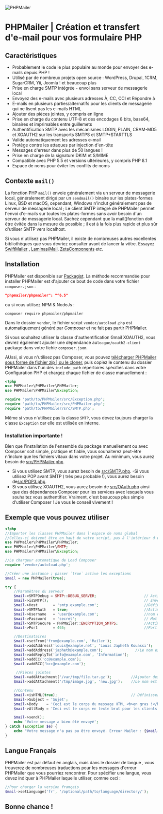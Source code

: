 ![PHPMailer](https://github.com/LouisDSC/Firebase-pour-le_web/blob/main/Img.png)

# PHPMailer | Création et transfert d'e-mail pour vos formulaire PHP
## Caractéristiques
- Probablement le code le plus populaire au monde pour envoyer des e-mails depuis PHP !
- Utilisé par de nombreux projets open source : WordPress, Drupal, 1CRM, SugarCRM, Yii, Joomla ! et beaucoup plus
- Prise en charge SMTP intégrée - envoi sans serveur de messagerie local
- Envoyez des e-mails avec plusieurs adresses À, CC, CCI et Répondre à
- E-mails en plusieurs parties/alternatifs pour les clients de messagerie qui ne lisent pas les e-mails HTML
- Ajouter des pièces jointes, y compris en ligne
- Prise en charge du contenu UTF-8 et des encodages 8 bits, base64, binaires et imprimables entre guillemets
- Authentification SMTP avec les mécanismes LOGIN, PLAIN, CRAM-MD5 et XOAUTH2 sur les transports SMTPS et SMTP+STARTTLS
- Valide automatiquement les adresses e-mail
- Protège contre les attaques par injection d'en-tête
- Messages d'erreur dans plus de 50 langues !
- Prise en charge de la signature DKIM et S/MIME
- Compatible avec PHP 5.5 et versions ultérieures, y compris PHP 8.1
- Espace de noms pour éviter les conflits de noms

## Contexte `mail()`
La fonction PHP `mail()` envoie généralement via un serveur de messagerie local, généralement dirigé par un `sendmail()` binaire sur les plates-formes Linux, BSD et macOS, cependant, Windows n'inclut généralement pas de serveur de messagerie local ; Le client SMTP intégré de PHPMailer permet l'envoi d'e-mails sur toutes les plates-formes sans avoir besoin d'un serveur de messagerie local. Sachez cependant que la mail()fonction doit être évitée dans la mesure du possible ; il est à la fois plus rapide et plus sûr d'utiliser SMTP vers localhost.

Si vous n'utilisez pas PHPMailer, il existe de nombreuses autres excellentes bibliothèques que vous devriez consulter avant de lancer la vôtre. Essayez [SwiftMailer](https://swiftmailer.symfony.com/)
, [Laminas/Mail](https://docs.laminas.dev/laminas-mail/), [ZetaComponents](https://github.com/zetacomponents/Mail) etc.

## Installation
PHPMailer est disponible sur [Packagist](https://packagist.org/packages/phpmailer/phpmailer). 
La méthode recommandée pour installer PHPMailer est d'ajouter ce bout de code dans votre fichier `composer.json` :

```json
"phpmailer/phpmailer": "^6.5"
```

ou si vous utilisez NPM & NodeJs :

```npm
composer require phpmailer/phpmailer
```

Dans le dossier `vendor`, le fichier script `vendor/autoload.php` est automatiquement généré par <i>Composer</i> et ne fait pas partir PHPMailer.

Si vous souhaitez utiliser la classe d'authentification Gmail XOAUTH2, vous devrez également ajouter une dépendance au`league/oauth2-client` package dans votre fichie `composer.json`.

AUssi, si vous n'utilisez pas Composer, vous pouvez [télécharger PHPMailer sous forme de fichier zip | ou le cloner](https://github.com/LouisDSC/PHPMailer), puis copiez le contenu du dossier PHPMailer dans l'un des `include_path` répertoires spécifiés dans votre Configuration PHP et chargez chaque fichier de classe manuellement :

```php
<?php
use PHPMailer\PHPMailer\PHPMailer;
use PHPMailer\PHPMailer\Exception;

require 'path/to/PHPMailer/src/Exception.php';
require 'path/to/PHPMailer/src/PHPMailer.php';
require 'path/to/PHPMailer/src/SMTP.php';
```

Même si vous n'utilisez pas la classe `SMTP`, vous devez toujours charger la classe `Exception` car elle est utilisée en interne.
### Installation importante !
Bien que l'installation de l'ensemble du package manuellement ou avec Composer soit simple, pratique et fiable, vous souhaiterez peut-être n'inclure que les fichiers vitaux dans votre projet. Au minimum, vous aurez besoin de [src/PHPMailer.php](https://github.com/LouisDSC/PHPMailer/blob/master/src/PHPMailer.php). 
- Si vous utilisez SMTP, vous aurez besoin de [src/SMTP.php](https://github.com/LouisDSC/PHPMailer/blob/master/src/SMTP.php).
 -Si vous utilisez POP avant SMTP ( très peu probable !), vous aurez besoin de[src/POP3.php](https://github.com/LouisDSC/PHPMailer/blob/master/src/POP3.php).
 - Si vous utilisez XOAUTH2, vous aurez besoin de [src/OAuth.php](https://github.com/LouisDSC/PHPMailer/blob/master/src/OAuth.php) ainsi que des dépendances Composer pour les services avec lesquels vous souhaitez vous authentifier. Vraiment, c'est beaucoup plus simple d'utiliser Composer ! Je vous le conseil vivement !

## Exemple que vous pouvez utiliser

```php
<?php
//Importer les classes PHPMailer dans l'espace de noms global 
//Celles-ci doivent être en haut de votre script, pas à l'intérieur d'une fonction 
use PHPMailer\PHPMailer\PHPMailer;
use PHPMailer\PHPMailer\SMTP;
use PHPMailer\PHPMailer\Exception;

//Le chargeur automatique de Load Composer 
require 'vendor/autoload.php';

//Créer une instance ; passer `true` active les exceptions 
$mail = new PHPMailer(true);

try {
    //Paramètres du serveur
    $mail->SMTPDebug = SMTP::DEBUG_SERVER;                      // Activer la sortie de débogage détaillée
    $mail->isSMTP();                                            // Envoi via SMTP
    $mail->Host       = 'smtp.example.com';                     //Définir le serveur SMTP pour envoyer via
    $mail->SMTPAuth   = true;                                   //Activer l'authentification SMTP 
    $mail->Username   = 'user@example.com';                     //nom d'utilisateur SMTP 
    $mail->Password   = 'secret';                               // Mot de passe SMTP
    $mail->SMTPSecure = PHPMailer::ENCRYPTION_SMTPS;            //Activer le chiffrement TLS implicite 
    $mail->Port       = 465;                                    //Port TCP auquel se connecter ; utilisez 587 si vous avez défini `SMTPSecure = PHPMailer::ENCRYPTION_STARTTLS`

    //Destinataires
    $mail->setFrom('from@example.com', 'Mailer');
    $mail->addAddress('louis@example.net', 'Louis Japheth Kouassi');     //Ajouter un destinataire
    $mail->addAddress('japheth@example.com');               //Le nom est facultatif
    $mail->addReplyTo('info@example.com', 'Information');
    $mail->addCC('cc@example.com');
    $mail->addBCC('bcc@example.com');

     //Pièces jointes 
    $mail->addAttachment('/var/tmp/file.tar.gz');         //Ajouter des pièces jointes
    $mail->addAttachment('/tmp/image.jpg', 'new.jpg');    //Le nom est facultatif

    //Contenu
    $mail->isHTML(true);                                  // Définissez le format de l'e-mail sur HTML
    $mail->Subject = 'Sujet';
    $mail->Body    = 'Ceci est le corps du message HTML <b>en gras !</b>';
    $mail->AltBody = 'Ceci est le corps en texte brut pour les clients de messagerie non-HTML';

    $mail->send();
    echo 'Votre message a bien été envoyé';
} catch (Exception $e) {
    echo "Votre message n'a pas pu être envoyé. Erreur Mailer : {$mail->ErrorInfo}";
}
```

## Langue Français
PHPMailer est par défaut en anglais, mais dans le dossier de langue , vous trouverez de nombreuses traductions pour les messages d'erreur PHPMailer que vous pourriez rencontrer. Pour spécifier une langue, vous devez indiquer à PHPMailer laquelle utiliser, comme ceci :

```php
//Pour charger la version français
$mail->setLanguage('fr', '/optional/path/to/language/directory/');
```

## Bonne chance !


